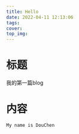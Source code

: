 ```yaml
---
title: Hello
date: 2022-04-11 12:13:06
tags:
cover: 
top_img:
---
```

# 标题
我的第一篇blog
# 内容
`My name is DouChen`